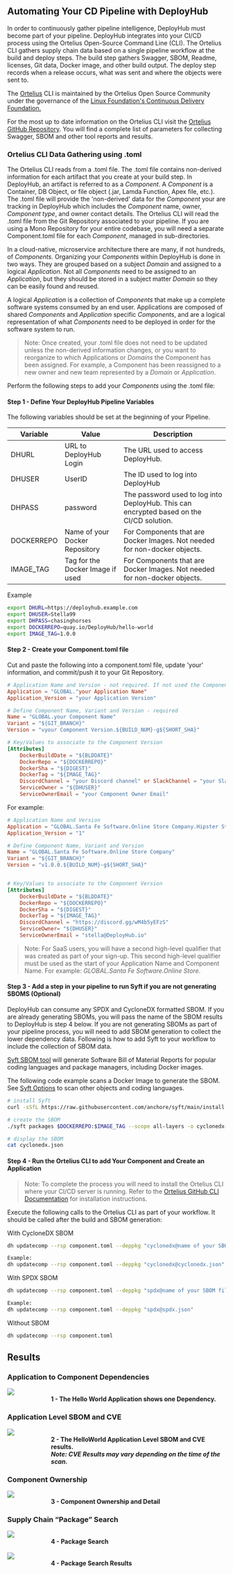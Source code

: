 ## Automating Your CD Pipeline with DeployHub

In order to continuously gather pipeline intelligence, DeployHub must become part of your pipeline. DeployHub integrates into your CI/CD process using the Ortelius Open-Source Command Line (CLI). The Ortelius CLI gathers supply chain data based on a single pipeline workflow at the build and deploy steps. The build step gathers Swagger, SBOM, Readme, licenses, Git data, Docker image, and other build output. The deploy step records when a release occurs, what was sent and where the objects were sent to.

The [Ortelius](https://Ortelius.io) CLI is maintained by the Ortelius Open Source Community under the governance of the [Linux Foundation's Continuous Delivery Foundation.](https://cd.foundation)

For the most up to date information on the Ortelius CLI visit the [Ortelius GitHub Repository](https://github.com/Ortelius/cli/blob/main/doc/dh.md). You will find a complete list of parameters for collecting Swagger, SBOM and other tool reports and results.

### Ortelius CLI Data Gathering using .toml

The Ortelius CLI reads from a .toml file. The .toml file contains non-derived information for each artifact that you create at your build step. In DeployHub, an artifact is referred to as a _Component_.  A _Component_ is a Container, DB Object, or file object (.jar, Lamda Function, Apex file, etc.). The .toml file will provide the 'non-derived' data for the _Component_ your are tracking in DeployHub which includes the _Component_ name, owner, _Component type_, and owner contact details.  The Ortelius CLI will read the .toml file from the Git Repository associated to your pipeline. If you are using a Mono Repository for your entire codebase, you will need a separate Component.toml file for each _Component_, managed in sub-directories.

In a cloud-native, microservice architecture there are many, if not hundreds, of _Components_. Organizing your _Components_ within DeployHub is done in two ways. They are grouped based on a subject _Domain_ and assigned to a logical _Application_. Not all _Components_ need to be assigned to an _Application_, but they should be stored in a subject matter _Domain_ so they can be easily found and reused.

 A logical _Application_ is a collection of _Components_ that make up a complete software systems consumed by an end user. Applications are composed of shared _Components_ and _Application_ specific _Components_, and are a logical representation of what _Components_ need to be deployed in order for the software system to run.

>Note: Once created, your .toml file does not need to be updated unless the non-derived information changes, or you want to reorganize to which Applications or _Domains_ the Component has been assigned. For example, a Component has been reassigned to a new owner and new team represented by a _Domain_ or _Application_.

Perform the following steps to add your _Components_ using the .toml file:

#### Step 1 - Define Your DeployHub Pipeline Variables

The following variables should be set at the beginning of your Pipeline.

| Variable   | Value                            | Description                                                                              |
|------------|----------------------------------|------------------------------------------------------------------------------------------|
| DHURL      | URL to DeployHub Login           | The URL used to access DeployHub.                                                        |
| DHUSER     | UserID                           | The ID used to log into DeployHub                                                        |
| DHPASS     | password                         | The password used to log into DeployHub. This can encrypted based on the CI/CD solution. |
| DOCKERREPO | Name of your Docker Repository   | For Components that are Docker Images. Not needed for non-docker objects.                |
| IMAGE_TAG  | Tag for the Docker Image if used | For Components that are Docker Images. Not needed for non-docker objects.                |

Example

```bash
export DHURL=https://deployhub.example.com
export DHUSER=Stella99
export DHPASS=chasinghorses
export DOCKERREPO=quay.io/DeployHub/hello-world
export IMAGE_TAG=1.0.0
```

#### Step 2 - Create your Component.toml file

Cut and paste the following into a component.toml file, update 'your' information, and commit/push it to your Git Repository.

```toml
# Application Name and Version - not required. If not used the Component will not be associated to an Application
Application = "GLOBAL."your Application Name"
Application_Version = "your Application Version" 

# Define Component Name, Variant and Version - required
Name = "GLOBAL.your Component Name"
Variant = "${GIT_BRANCH}"
Version = "vyour Component Version.${BUILD_NUM}-g${SHORT_SHA}"

# Key/Values to associate to the Component Version
[Attributes]
    DockerBuildDate = "${BLDDATE}"
    DockerRepo = "${DOCKERREPO}"
    DockerSha = "${DIGEST}"
    DockerTag = "${IMAGE_TAG}"
    DiscordChannel = "your Discord channel" or SlackChannel = "your Slack Channel" 
    ServiceOwner = "${DHUSER}"
    ServiceOwnerEmail = "your Component Owner Email"
```

For example:

```toml
# Application Name and Version
Application = "GLOBAL.Santa Fe Software.Online Store Company.Hipster Store.Prod.helloworld app"
Application_Version = "1" 

# Define Component Name, Variant and Version
Name = "GLOBAL.Santa Fe Software.Online Store Company"
Variant = "${GIT_BRANCH}"
Version = "v1.0.0.${BUILD_NUM}-g${SHORT_SHA}"


# Key/Values to associate to the Component Version
[Attributes]
    DockerBuildDate = "${BLDDATE}"
    DockerRepo = "${DOCKERREPO}"
    DockerSha = "${DIGEST}"
    DockerTag = "${IMAGE_TAG}"
    DiscordChannel = "https://discord.gg/wM4b5yEFzS"
    ServiceOwner= "${DHUSER}"
    ServiceOwnerEmail = "stella@DeployHub.io"

```

>Note: For SaaS users, you will have a second high-level qualifier that was created as part of your sign-up. This second high-level qualifier must be used as the start of your Application Name and Component Name.  For example: _GLOBAL.Santa Fe Software.Online Store_.

#### Step 3 - Add a step in your pipeline to run Syft if you are not generating SBOMS (Optional)
DeployHub can consume any SPDX and CycloneDX formatted SBOM. If you are already generating SBOMs, you will pass the name of the SBOM results to DeployHub is step 4 below. If you are not generating SBOMs as part of your pipeline process, you will need to add SBOM generation to collect the lower dependency data. Following is how to add Syft to your workflow to include the collection of SBOM data.

[Syft SBOM tool](https://github.com/anchore/syft) will generate Software Bill of Material Reports for popular coding languages and package managers, including Docker images.

The following code example scans a Docker Image to generate the SBOM.  See [Syft Options](https://github.com/anchore/syft#supported-sources) to scan other objects and coding languages.

```bash
# install Syft
curl -sSfL https://raw.githubusercontent.com/anchore/syft/main/install.sh | sh -s -- -b $PWD

# create the SBOM
./syft packages $DOCKERREPO:$IMAGE_TAG --scope all-layers -o cyclonedx-json > cyclonedx.json

# display the SBOM
cat cyclonedx.json
```

#### Step 4 - Run the Ortelius CLI to add Your Component and Create an Application

>Note: To complete the process you will need to install the Ortelius CLI where your CI/CD server is running. Refer to the [Ortelius GitHub CLI Documentation](https://github.com/Ortelius/cli/blob/main/doc/dh.md) for installation instructions.

Execute the following calls to the Ortelius CLI as part of your workflow. It should be called after the build and SBOM generation:

With CycloneDX SBOM

```bash
dh updatecomp --rsp component.toml --deppkg "cyclonedx@name of your SBOM file"

Example:
dh updatecomp --rsp component.toml --deppkg "cyclonedx@cyclonedx.json"
```
With SPDX SBOM

```bash
dh updatecomp --rsp component.toml --deppkg "spdx@name of your SBOM file. "

Example:
dh updatecomp --rsp component.toml --deppkg "spdx@spdx.json"
```
Without SBOM

```bash
dh updatecomp --rsp component.toml 
```

## Results

### Application to Component Dependencies

<img src='/userguide/images/ApplicationComponentDepVersions.png'  />
<div style="margin-left:20%"><b>1 - The Hello World Application shows one Dependency.</b></div>

### Application Level SBOM and CVE

<img src='/userguide/images/ApplicationSBOMandCVE.png'  />
<div style="margin-left:20%"><b>2 - The HelloWorld Application Level SBOM and CVE results.</b><br><b><i>Note: CVE Results may vary depending on the time of the scan.</i></b></div>

### Component Ownership

<img src='/userguide/images/Componetownership.png'  />
<div style="margin-left:20%"><b>3 - Component Ownership and Detail</b></div>

### Supply Chain “Package” Search

<img src='/userguide/images/packagesearch.png'  />
<div style="margin-left:20%"><b>4 - Package Search</b></div>
<br>
<img src='/userguide/images/PackageSerachResults.png'  />
<div style="margin-left:20%"><b>4 - Package Search Results</b></div>

